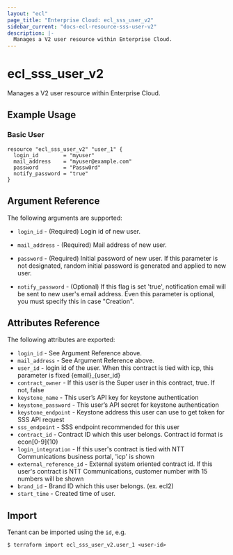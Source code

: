 ```yaml
---
layout: "ecl"
page_title: "Enterprise Cloud: ecl_sss_user_v2"
sidebar_current: "docs-ecl-resource-sss-user-v2"
description: |-
  Manages a V2 user resource within Enterprise Cloud.
---
```


# ecl\_sss\_user\_v2

Manages a V2 user resource within Enterprise Cloud.

## Example Usage

### Basic User

```hcl
resource "ecl_sss_user_v2" "user_1" {
  login_id        = "myuser"
  mail_address    = "myuser@example.com"
  password        = "Passw0rd"
  notify_password = "true"
}
```

## Argument Reference

The following arguments are supported:

* `login_id` - (Required) Login id of new user.

* `mail_address` - (Required) Mail address of new user.

* `password` - (Required) Initial password of new user.
  If this parameter is not designated, 
  random initial password is generated and applied to new user.

* `notify_password` - (Optional) If this flag is set 'true', 
  notification email will be sent to new user's email address.
  Even this parameter is optional, you must specify this in case "Creation".

## Attributes Reference

The following attributes are exported:

* `login_id` - See Argument Reference above.
* `mail_address` - See Argument Reference above.
* `user_id` - login id of the user.
  When this contract is tied with icp, this parameter is fixed {email}_{user_id}
* `contract_owner` - If this user is the Super user in this contract, true. If not, false
* `keystone_name` - This user’s API key for keystone authentication
* `keystone_password` - This user’s API secret for keystone authentication
* `keystone_endpoint` - Keystone address this user can use to get token for SSS API request
* `sss_endpoint` - SSS endpoint recommended for this user
* `contract_id` - Contract ID which this user belongs.
  Contract id format is econ[0-9]{10}
* `login_integration` - If this user's contract is tied with
  NTT Communications business portal, 'icp' is shown
* `external_reference_id` - External system oriented contract id.
  If this user's contract is NTT Communications, customer number with 15 numbers will be shown
* `brand_id` - Brand ID which this user belongs. (ex. ecl2)
* `start_time` - Created time of user.



## Import

Tenant can be imported using the `id`, e.g.

```
$ terraform import ecl_sss_user_v2.user_1 <user-id>
```
